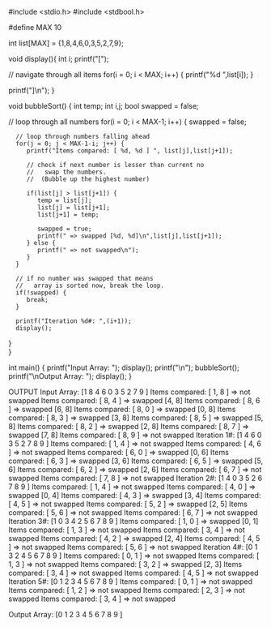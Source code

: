 #include <stdio.h>
#include <stdbool.h>

#define MAX 10

int list[MAX] = {1,8,4,6,0,3,5,2,7,9};

void display(){
   int i;
   printf("[");
	
   // navigate through all items 
   for(i = 0; i < MAX; i++) {
      printf("%d ",list[i]);
   }
	
   printf("]\n");
}

void bubbleSort() {
   int temp;
   int i,j;
   bool swapped = false;       
   
   // loop through all numbers 
   for(i = 0; i < MAX-1; i++) { 
      swapped = false;
		
      // loop through numbers falling ahead 
      for(j = 0; j < MAX-1-i; j++) {
         printf("Items compared: [ %d, %d ] ", list[j],list[j+1]);

         // check if next number is lesser than current no
         //   swap the numbers. 
         //  (Bubble up the highest number) 
			
         if(list[j] > list[j+1]) {
            temp = list[j];
            list[j] = list[j+1];
            list[j+1] = temp;

            swapped = true;
            printf(" => swapped [%d, %d]\n",list[j],list[j+1]);
         } else {
            printf(" => not swapped\n");
         }
      }

      // if no number was swapped that means 
      //   array is sorted now, break the loop. 
      if(!swapped) {
         break;
      }
      
      printf("Iteration %d#: ",(i+1)); 
      display();                     
   }    
}

int main() {
   printf("Input Array: ");
   display();
   printf("\n");
   bubbleSort();
   printf("\nOutput Array: ");
   display();
}

OUTPUT
Input Array: [1 8 4 6 0 3 5 2 7 9 ]
     Items compared: [ 1, 8 ]  => not swapped
     Items compared: [ 8, 4 ]  => swapped [4, 8]
     Items compared: [ 8, 6 ]  => swapped [6, 8]
     Items compared: [ 8, 0 ]  => swapped [0, 8]
     Items compared: [ 8, 3 ]  => swapped [3, 8]
     Items compared: [ 8, 5 ]  => swapped [5, 8]
     Items compared: [ 8, 2 ]  => swapped [2, 8]
     Items compared: [ 8, 7 ]  => swapped [7, 8]
     Items compared: [ 8, 9 ]  => not swapped
Iteration 1#: [1 4 6 0 3 5 2 7 8 9 ]
     Items compared: [ 1, 4 ]  => not swapped
     Items compared: [ 4, 6 ]  => not swapped
     Items compared: [ 6, 0 ]  => swapped [0, 6]
     Items compared: [ 6, 3 ]  => swapped [3, 6]
     Items compared: [ 6, 5 ]  => swapped [5, 6]
     Items compared: [ 6, 2 ]  => swapped [2, 6]
     Items compared: [ 6, 7 ]  => not swapped
     Items compared: [ 7, 8 ]  => not swapped
Iteration 2#: [1 4 0 3 5 2 6 7 8 9 ]
     Items compared: [ 1, 4 ]  => not swapped
     Items compared: [ 4, 0 ]  => swapped [0, 4]
     Items compared: [ 4, 3 ]  => swapped [3, 4]
     Items compared: [ 4, 5 ]  => not swapped
     Items compared: [ 5, 2 ]  => swapped [2, 5]
     Items compared: [ 5, 6 ]  => not swapped
     Items compared: [ 6, 7 ]  => not swapped
Iteration 3#: [1 0 3 4 2 5 6 7 8 9 ]
     Items compared: [ 1, 0 ]  => swapped [0, 1]
     Items compared: [ 1, 3 ]  => not swapped
     Items compared: [ 3, 4 ]  => not swapped
     Items compared: [ 4, 2 ]  => swapped [2, 4]
     Items compared: [ 4, 5 ]  => not swapped
     Items compared: [ 5, 6 ]  => not swapped
Iteration 4#: [0 1 3 2 4 5 6 7 8 9 ]
     Items compared: [ 0, 1 ]  => not swapped
     Items compared: [ 1, 3 ]  => not swapped
     Items compared: [ 3, 2 ]  => swapped [2, 3]
     Items compared: [ 3, 4 ]  => not swapped
     Items compared: [ 4, 5 ]  => not swapped
Iteration 5#: [0 1 2 3 4 5 6 7 8 9 ]
     Items compared: [ 0, 1 ]  => not swapped
     Items compared: [ 1, 2 ]  => not swapped
     Items compared: [ 2, 3 ]  => not swapped
     Items compared: [ 3, 4 ]  => not swapped

Output Array: [0 1 2 3 4 5 6 7 8 9 ]